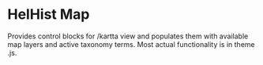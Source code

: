 # HelHist Map

Provides control blocks for /kartta view and populates them with available
map layers and active taxonomy terms. Most actual functionality is in theme .js.
